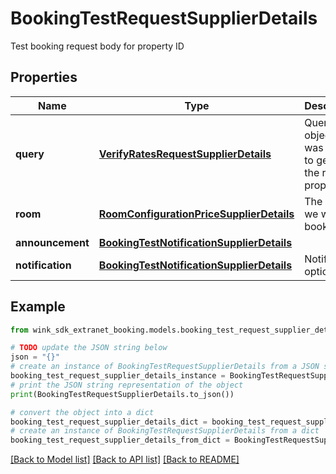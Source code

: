 # BookingTestRequestSupplierDetails

Test booking request body for property ID

## Properties

Name | Type | Description | Notes
------------ | ------------- | ------------- | -------------
**query** | [**VerifyRatesRequestSupplierDetails**](VerifyRatesRequestSupplierDetails.md) | Query object that was used to generate the room property | 
**room** | [**RoomConfigurationPriceSupplierDetails**](RoomConfigurationPriceSupplierDetails.md) | The room we want to book | 
**announcement** | [**BookingTestNotificationSupplierDetails**](BookingTestNotificationSupplierDetails.md) |  | [optional] 
**notification** | [**BookingTestNotificationSupplierDetails**](BookingTestNotificationSupplierDetails.md) | Notification options | 

## Example

```python
from wink_sdk_extranet_booking.models.booking_test_request_supplier_details import BookingTestRequestSupplierDetails

# TODO update the JSON string below
json = "{}"
# create an instance of BookingTestRequestSupplierDetails from a JSON string
booking_test_request_supplier_details_instance = BookingTestRequestSupplierDetails.from_json(json)
# print the JSON string representation of the object
print(BookingTestRequestSupplierDetails.to_json())

# convert the object into a dict
booking_test_request_supplier_details_dict = booking_test_request_supplier_details_instance.to_dict()
# create an instance of BookingTestRequestSupplierDetails from a dict
booking_test_request_supplier_details_from_dict = BookingTestRequestSupplierDetails.from_dict(booking_test_request_supplier_details_dict)
```
[[Back to Model list]](../README.md#documentation-for-models) [[Back to API list]](../README.md#documentation-for-api-endpoints) [[Back to README]](../README.md)


